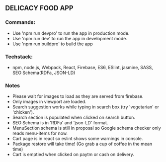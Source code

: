 ## DELICACY FOOD APP

### Commands: 
- Use 'npm run devpro' to run the app in production mode.
- Use 'npm run dev' to run the app in development mode.
- Use 'npm run buildpro' to build the app

### Techstack:
- npm, node.js, Webpack, React, Firebase, ES6, ESlint, jasmine, SASS, SEO Schema(RDFa, JSON-LD)

### Notes
- Please wait for images to load as they are served from firebase.
- Only images in viewport are loaded.
- Search suggestion works while typing in search box (try 'vegetarian' or 'chicken').
- Search section is populated when clicked on search button.
- SEO Schema is in 'RDFa' and 'json-LD' format.
- MenuSection schema is still in proposal so Google schema checker only reads menu-items for now.
- Cart page is in react so eslint shows some warnings in console.
- Package restore will take time! (Go grab a cup of coffee in the mean time)
- Cart is emptied when clicked on paytm or cash on delivery.
